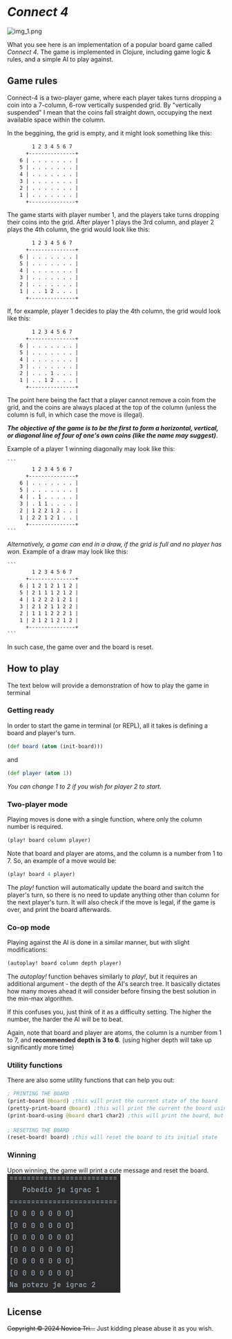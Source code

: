 # _Connect 4_

![img_1.png](imgwin.png)

What you see here is an implementation of a popular board game called *Connect 4*. 
The game is implemented in Clojure, including game logic & rules, and a simple AI to play against. 

## Game rules

Connect-4 is a two-player game, where each player takes turns dropping a coin into a 7-column, 6-row vertically suspended grid.
By "vertically suspended" I mean that the coins fall straight down, occupying the next available space within the column.

In the beggining, the grid is empty, and it might look something like this:

```
        1 2 3 4 5 6 7
      +---------------+
    6 | . . . . . . . |
    5 | . . . . . . . |
    4 | . . . . . . . |
    3 | . . . . . . . |
    2 | . . . . . . . |
    1 | . . . . . . . |
      +---------------+
```

The game starts with player number 1, and the players take turns dropping their coins into the grid.
After player 1 plays the 3rd column, and player 2 plays the 4th column, the grid would look like this:

```
        1 2 3 4 5 6 7
      +---------------+
    6 | . . . . . . . |
    5 | . . . . . . . |
    4 | . . . . . . . |
    3 | . . . . . . . |
    2 | . . . . . . . |
    1 | . . 1 2 . . . |
      +---------------+
```

If, for example, player 1 decides to play the 4th column, the grid would look like this:

```
        1 2 3 4 5 6 7
      +---------------+
    6 | . . . . . . . |
    5 | . . . . . . . |
    4 | . . . . . . . |
    3 | . . . . . . . |
    2 | . . . 1 . . . |
    1 | . . 1 2 . . . |
      +---------------+
```

The point here being the fact that a player cannot remove a coin from the grid, and the coins are always placed at the top of the column (unless the column is full, in which case the move is illegal).


***The objective of the game is to be the first to form a horizontal, vertical, or diagonal line of four of one's own coins (like the name may suggest)***.

Example of a player 1 winning diagonally may look like this:
    
    ```
            1 2 3 4 5 6 7
          +---------------+
        6 | . . . . . . . |
        5 | . . . . . . . |
        4 | . 1 . . . . . |
        3 | . 1 1 . . . . |
        2 | 1 2 2 1 2 . . |
        1 | 2 2 1 2 1 . . |
          +---------------+
    ```

*Alternatively, a game can end in a draw, if the grid is full and no player has won.*
Example of a draw may look like this:

    ```
            1 2 3 4 5 6 7
          +---------------+
        6 | 1 2 1 2 1 1 2 |
        5 | 2 1 1 1 2 1 2 |
        4 | 1 2 2 2 1 2 1 |
        3 | 2 1 2 1 1 2 2 |
        2 | 1 1 1 2 2 2 1 |
        1 | 2 1 2 1 2 1 2 |
          +---------------+
    ```
In such case, the game over and the board is reset.

## How to play

The text below will provide a demonstration of how to play the game in terminal

### Getting ready

In order to start the game in terminal (or REPL), all it takes is defining a board and player's turn.

```clojure
(def board (atom (init-board)))
```
and
```clojure
(def player (atom 1))
```
*You can change 1 to 2 if you wish for player 2 to start.*

### Two-player mode

Playing moves is done with a single function, where only the column number is required.
    
```clojure
(play! board column player)
```
Note that board and player are atoms, and the column is a number from 1 to 7.
So, an example of a move would be:

```clojure
(play! board 4 player)
```

The _play!_ function will automatically update the board and switch the player's turn, so there is no need to update anything other than column for the next player's turn.
It will also check if the move is legal, if the game is over, and print the board afterwards.

### Co-op mode

Playing against the AI is done in a similar manner, but with slight modifications:

```clojure
(autoplay! board column depth player)
```

The _autoplay!_ function behaves similarly to _play!_, but it requires an additional argument - the depth of the AI's search tree. It basically dictates how many moves ahead it will consider before finsing the best solution in the min-max algorithm.

If this confuses you, just think of it as a difficulty setting. The higher the number, the harder the AI will be to beat.

Again, note that board and player are atoms, the column is a number from 1 to 7, and **recommended depth is 3 to 6**. (using higher depth will take up significantly more time)

### Utility functions

There are also some utility functions that can help you out:
```clojure
; PRINTING THE BOARD
(print-board @board) ;this will print the current state of the board
(pretty-print-board @board) ;this will print the current the board using "+" and "-"
(print-board-using @board char1 char2) ;this will print the board, but with custom characters

; RESETING THE BOARD
(reset-board! board) ;this will reset the board to its initial state
```

### Winning

Upon winning, the game will print a cute message and reset the board.
![img.png](imgirl.png)

## License

~~Copyright © 2024 Novica Tri...~~ Just kidding please abuse it as you wish.


